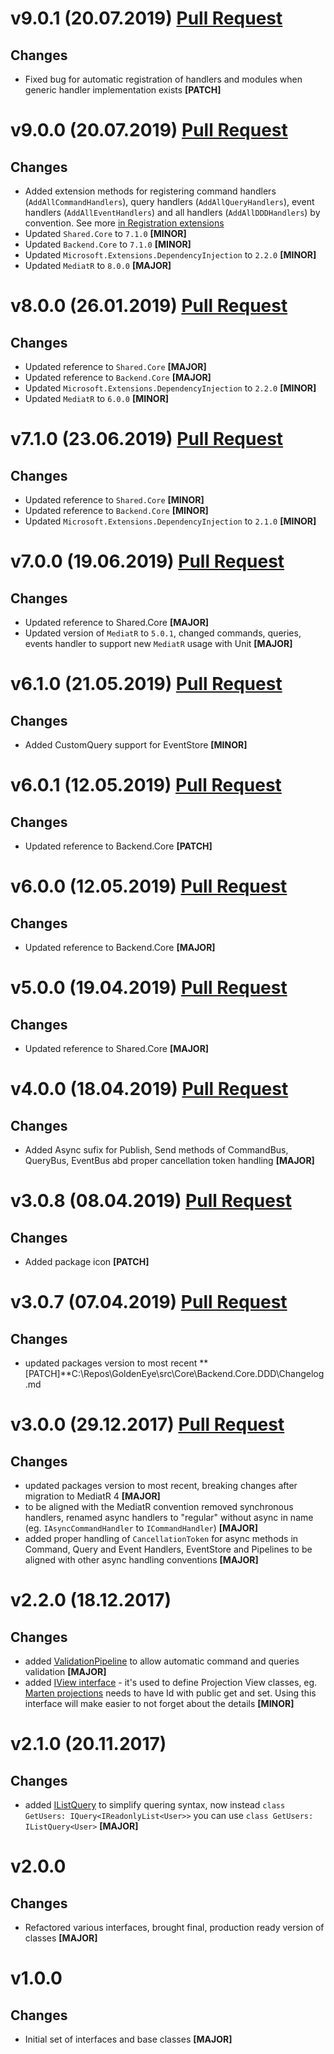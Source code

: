 # v9.0.1 (20.07.2019) [Pull Request](https://github.com/oskardudycz/GoldenEye/pull/72)

## Changes

* Fixed bug for automatic registration of handlers and modules when generic handler implementation exists **[PATCH]**

# v9.0.0 (20.07.2019) [Pull Request](https://github.com/oskardudycz/GoldenEye/pull/71)

## Changes

* Added extension methods for registering command handlers (`AddAllCommandHandlers`), query handlers (`AddAllQueryHandlers`), event handlers (`AddAllEventHandlers`) and all handlers (`AddAllDDDHandlers`) by convention. See more [in Registration extensions](Registration/Registration.cs)
* Updated `Shared.Core` to `7.1.0` **[MINOR]**
* Updated `Backend.Core` to `7.1.0` **[MINOR]**
* Updated `Microsoft.Extensions.DependencyInjection` to `2.2.0` **[MINOR]**
* Updated `MediatR` to `8.0.0` **[MAJOR]**

# v8.0.0 (26.01.2019) [Pull Request](https://github.com/oskardudycz/GoldenEye/pull/69)

## Changes

* Updated reference to `Shared.Core` **[MAJOR]**
* Updated reference to `Backend.Core` **[MAJOR]**
* Updated `Microsoft.Extensions.DependencyInjection` to `2.2.0` **[MINOR]**
* Updated `MediatR` to `6.0.0` **[MINOR]**

# v7.1.0 (23.06.2019) [Pull Request](https://github.com/oskardudycz/GoldenEye/pull/65)

## Changes

* Updated reference to `Shared.Core` **[MINOR]**
* Updated reference to `Backend.Core` **[MINOR]**
* Updated `Microsoft.Extensions.DependencyInjection` to `2.1.0` **[MINOR]**

# v7.0.0 (19.06.2019) [Pull Request](https://github.com/oskardudycz/GoldenEye/pull/64)

## Changes

* Updated reference to Shared.Core **[MAJOR]**
* Updated version of `MediatR` to `5.0.1`, changed commands, queries, events handler to support new `MediatR` usage with Unit **[MAJOR]**

# v6.1.0 (21.05.2019) [Pull Request](https://github.com/oskardudycz/GoldenEye/pull/59)

## Changes

* Added CustomQuery support for EventStore **[MINOR]**

# v6.0.1 (12.05.2019) [Pull Request](https://github.com/oskardudycz/GoldenEye/pull/61)

## Changes

* Updated reference to Backend.Core **[PATCH]**

# v6.0.0 (12.05.2019) [Pull Request](https://github.com/oskardudycz/GoldenEye/pull/60)

## Changes

* Updated reference to Backend.Core **[MAJOR]**

# v5.0.0 (19.04.2019) [Pull Request](https://github.com/oskardudycz/GoldenEye/pull/58)

## Changes

* Updated reference to Shared.Core **[MAJOR]**


# v4.0.0 (18.04.2019) [Pull Request](https://github.com/oskardudycz/GoldenEye/pull/56)

## Changes

* Added Async sufix for Publish, Send methods of CommandBus, QueryBus, EventBus abd proper cancellation token handling **[MAJOR]**


# v3.0.8 (08.04.2019) [Pull Request](https://github.com/oskardudycz/GoldenEye/pull/54)

## Changes

* Added package icon **[PATCH]**


# v3.0.7 (07.04.2019) [Pull Request](https://github.com/oskardudycz/GoldenEye/pull/53)

## Changes

* updated packages version to most recent **[PATCH]**C:\Repos\GoldenEye\src\Core\Backend.Core.DDD\Changelog.md


# v3.0.0 (29.12.2017) [Pull Request](https://github.com/oskardudycz/GoldenEye/pull/44)

## Changes

* updated packages version to most recent, breaking changes after migration to MediatR 4 **[MAJOR]**
* to be aligned with the MediatR convention removed synchronous handlers, renamed async handlers to "regular" without async in name (eg. `IAsyncCommandHandler` to `ICommandHandler`) **[MAJOR]**
* added proper handling of `CancellationToken` for async methods in Command, Query and Event Handlers, EventStore and Pipelines to be aligned with other async handling conventions **[MAJOR]**

# v2.2.0 (18.12.2017)

## Changes

* added [ValidationPipeline](Validation/ValidationPipeline.cs) to allow automatic command and queries validation **[MAJOR]**
* added [IView interface](Queries/IView.cs) - it's used to define Projection View classes, eg. [Marten projections](http://jasperfx.github.io/marten/documentation/events/projections/) needs to have Id with public get and set. Using this interface will make easier to not forget about the details **[MINOR]**

# v2.1.0 (20.11.2017)

## Changes

* added [IListQuery](Queries/IListQuery.cs) to simplify quering syntax, now instead `class GetUsers: IQuery<IReadonlyList<User>>` you can use `class GetUsers: IListQuery<User>` **[MAJOR]**

# v2.0.0

## Changes

* Refactored various interfaces, brought final, production ready version of classes **[MAJOR]**

# v1.0.0

## Changes

* Initial set of interfaces and base classes **[MAJOR]**
